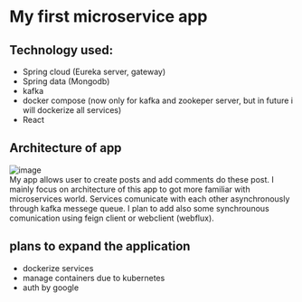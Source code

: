 # My first microservice app
## Technology used:
- Spring cloud (Eureka server, gateway)
- Spring data (Mongodb)
- kafka
- docker compose (now only for kafka and zookeper server, but in future i will dockerize all services)
- React

## Architecture of app
![image](https://github.com/SkaYXVIII/blog-microservices/assets/72752940/6116500e-0c67-4869-bb73-376d9cef6a7d)
\
 My app allows user to create posts and add comments do these post. I mainly focus on architecture of this app to got more familiar with microservices world.
 Services comunicate with each other asynchronously through kafka messege queue. I plan to add also some synchrounous comunication using feign client or webclient (webflux). 

 ## plans to expand the application
 - dockerize services
 - manage containers due to kubernetes
 - auth by google

  
